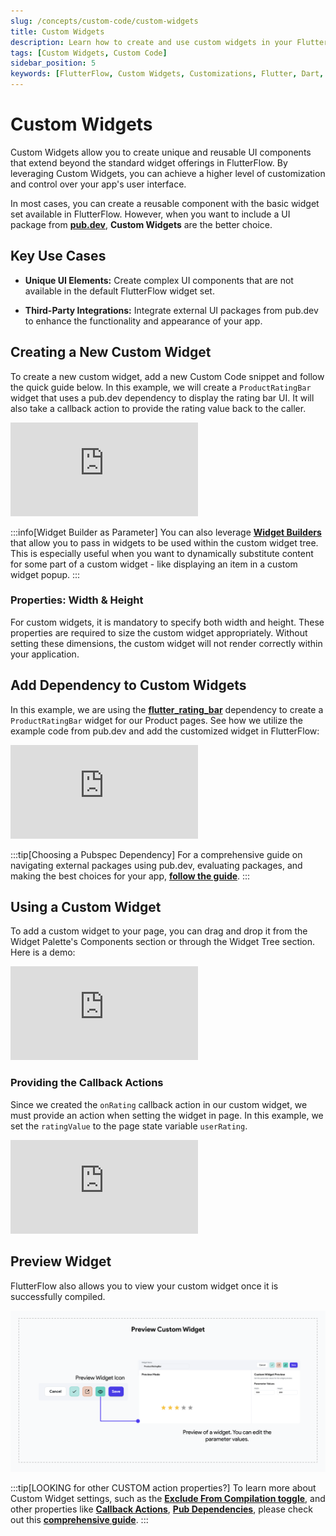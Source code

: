 ```yaml
---
slug: /concepts/custom-code/custom-widgets
title: Custom Widgets
description: Learn how to create and use custom widgets in your FlutterFlow app to enhance its user interface.
tags: [Custom Widgets, Custom Code]
sidebar_position: 5
keywords: [FlutterFlow, Custom Widgets, Customizations, Flutter, Dart, Pub.dev]
---
```


# Custom Widgets

Custom Widgets allow you to create unique and reusable UI components that extend beyond the
standard widget offerings in FlutterFlow. By leveraging Custom Widgets, you can achieve a higher
level of
customization and control over your app's user interface.

In most cases, you can create a reusable component with the basic widget set available in
FlutterFlow. However, when you want to include a UI package from [**pub.dev**](https://pub.dev),
**Custom Widgets** are the better choice.

## Key Use Cases

- **Unique UI Elements:** Create complex UI components that are not available in the default
  FlutterFlow widget set.

- **Third-Party Integrations:** Integrate external UI packages from pub.dev to enhance the
  functionality and appearance of your app.

## Creating a New Custom Widget

To create a new custom widget, add a new Custom Code snippet and follow the quick guide below. In 
this example, we will create a `ProductRatingBar` widget that uses a pub.dev dependency to display the rating bar UI. It will also take a callback action to provide the rating value back to the caller.

<div style={{
    position: 'relative',
    paddingBottom: 'calc(56.67989417989418% + 41px)', // Keeps the aspect ratio and additional padding
    height: 0,
    width: '100%'
}}>
    <iframe 
        src="https://demo.arcade.software/zBBJiIaTBpoBWErwvpbd?embed&show_copy_link=true"
        title=""
        style={{
            position: 'absolute',
            top: 0,
            left: 0,
            width: '100%',
            height: '100%',
            colorScheme: 'light'
        }}
        frameborder="0"
        loading="lazy"
        webkitAllowFullScreen
        mozAllowFullScreen
        allowFullScreen
        allow="clipboard-write">
    </iframe>
</div>

:::info[Widget Builder as Parameter]
You can also leverage [**Widget Builders**](../../resources/ui/components/widget-builder-parameters.md) that allow you to pass in widgets to be used within the custom widget tree. This is especially useful when you want to dynamically substitute content for some part of a custom widget - like displaying an item in a custom widget popup.
:::

### Properties: Width & Height

For custom widgets, it is mandatory to specify both width and height. These properties are required to size the custom widget appropriately. Without setting these dimensions, the custom widget will not render correctly within your application.

## Add Dependency to Custom Widgets

In this example, we are using the 
[**flutter_rating_bar**](https://pub.dev/packages/flutter_rating_bar) dependency to create a 
`ProductRatingBar` widget for our 
Product pages. See how we utilize the example code from pub.dev and add the customized widget in 
FlutterFlow: 

<div style={{
    position: 'relative',
    paddingBottom: 'calc(56.67989417989418% + 41px)', // Keeps the aspect ratio and additional padding
    height: 0,
    width: '100%'
}}>
    <iframe 
        src="https://demo.arcade.software/EAqWwTSfjumXzJ3xB6FX?embed&show_copy_link=true"
        title=""
        style={{
            position: 'absolute',
            top: 0,
            left: 0,
            width: '100%',
            height: '100%',
            colorScheme: 'light'
        }}
        frameborder="0"
        loading="lazy"
        webkitAllowFullScreen
        mozAllowFullScreen
        allowFullScreen
        allow="clipboard-write">
    </iframe>
</div>

:::tip[Choosing a Pubspec Dependency]
For a comprehensive guide on navigating external packages using pub.dev, evaluating packages, and making the best choices for your app, [**follow the guide**](custom-code.md#adding-a-pubspec-dependency).
:::

## Using a Custom Widget
To add a custom widget to your page, you can drag and drop it from the Widget Palette's Components section or through the Widget Tree section. Here is a demo:

<div style={{
    position: 'relative',
    paddingBottom: 'calc(56.67989417989418% + 41px)', // Keeps the aspect ratio and additional padding
    height: 0,
    width: '100%'
}}>
    <iframe 
        src="https://demo.arcade.software/9xerjlQ5oweTvZwEYFpC?embed&show_copy_link=true"
        title=""
        style={{
            position: 'absolute',
            top: 0,
            left: 0,
            width: '100%',
            height: '100%',
            colorScheme: 'light'
        }}
        frameborder="0"
        loading="lazy"
        webkitAllowFullScreen
        mozAllowFullScreen
        allowFullScreen
        allow="clipboard-write">
    </iframe>
</div>


### Providing the Callback Actions

Since we created the `onRating` callback action in our custom widget, we must provide an action 
when setting the widget in page. In this example, we set the `ratingValue` to the page state 
variable `userRating`. 

<div style={{
    position: 'relative',
    paddingBottom: 'calc(56.67989417989418% + 41px)', // Keeps the aspect ratio and additional padding
    height: 0,
    width: '100%'
}}>
    <iframe 
        src="https://demo.arcade.software/GB1Y3wH0MeIvJcu9EL4S?embed&show_copy_link=true"
        title=""
        style={{
            position: 'absolute',
            top: 0,
            left: 0,
            width: '100%',
            height: '100%',
            colorScheme: 'light'
        }}
        frameborder="0"
        loading="lazy"
        webkitAllowFullScreen
        mozAllowFullScreen
        allowFullScreen
        allow="clipboard-write">
    </iframe>
</div>

## Preview Widget

FlutterFlow also allows you to view your custom widget once it is successfully compiled. 

![preview-widget.png](imgs/preview-widget.png)

:::tip[LOOKING for other CUSTOM action properties?]
To learn more about Custom Widget settings, such as the
[**Exclude From Compilation toggle**](custom-code.md#exclude-from-compilation),
and other properties like [**Callback Actions**](custom-code.md#add-a-callback-action),
[**Pub Dependencies**](custom-code.md#adding-a-pubspec-dependency), please check out this
[**comprehensive guide**](custom-code.md).
:::







